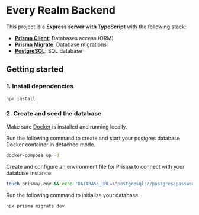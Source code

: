 # Every Realm Backend

This project is a **Express server with TypeScript** with the following stack:

- [**Prisma Client**](https://www.prisma.io/docs/concepts/components/prisma-client): Databases access (ORM)
- [**Prisma Migrate**](https://www.prisma.io/docs/concepts/components/prisma-migrate): Database migrations
- [**PostgreSQL**](https://www.postgresql.org): SQL database

## Getting started

### 1. Install dependencies

```sh
npm install
```

### 2. Create and seed the database

Make sure [Docker](https://www.docker.com) is installed and running locally.

Run the following command to create and start your postgres database Docker container in detached mode.

```sh
docker-compose up -d
```

Create and configure an environment file for Prisma to connect with your database instance.

```sh
touch prisma/.env && echo "DATABASE_URL=\"postgresql://postgres:password@localhost:5432/everyrealm\"" > prisma/.env
```

Run the following command to initialize your database.

```
npx prisma migrate dev
```

